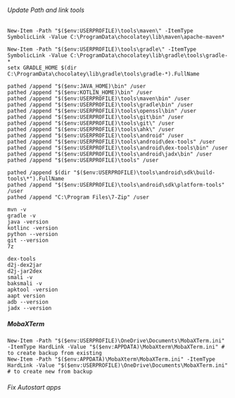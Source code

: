 
###### Update Path and link tools
    New-Item -Path "$($env:USERPROFILE)\tools\maven\" -ItemType SymbolicLink -Value C:\ProgramData\chocolatey\lib\maven\apache-maven*

    New-Item -Path "$($env:USERPROFILE)\tools\gradle\" -ItemType SymbolicLink -Value C:\ProgramData\chocolatey\lib\gradle\tools\gradle-*
    setx GRADLE_HOME $(dir C:\ProgramData\chocolatey\lib\gradle\tools\gradle-*).FullName

    pathed /append "$($env:JAVA_HOME)\bin" /user
    pathed /append "$($env:KOTLIN_HOME)\bin" /user   
    pathed /append "$($env:USERPROFILE)\tools\maven\bin" /user 
    pathed /append "$($env:USERPROFILE)\tools\gradle\bin" /user
    pathed /append "$($env:USERPROFILE)\tools\openssl\bin" /user
    pathed /append "$($env:USERPROFILE)\tools\git\bin" /user
    pathed /append "$($env:USERPROFILE)\tools\git\" /user 
    pathed /append "$($env:USERPROFILE)\tools\ahk\" /user
    pathed /append "$($env:USERPROFILE)\tools\android" /user
    pathed /append "$($env:USERPROFILE)\tools\android\dex-tools" /user
    pathed /append "$($env:USERPROFILE)\tools\android\dex-tools\bin" /user
    pathed /append "$($env:USERPROFILE)\tools\android\jadx\bin" /user
    pathed /append "$($env:USERPROFILE)\tools" /user

    pathed /append $(dir "$($env:USERPROFILE)\tools\android\sdk\build-tools\*").FullName 
    pathed /append "$($env:USERPROFILE)\tools\android\sdk\platform-tools" /user     
    pathed /append "C:\Program Files\7-Zip" /user                                   

    mvn -v
    gradle -v
    java -version
    kotlinc -version
    python --version
    git --version
    7z

    dex-tools 
    d2j-dex2jar
    d2j-jar2dex
    smali -v
    baksmali -v
    apktool -version
    aapt version
    adb --version
    jadx --version


##### MobaXTerm
    New-Item -Path "$($env:USERPROFILE)\OneDrive\Documents\MobaXTerm.ini" -ItemType HardLink -Value "$($env:APPDATA)\MobaXterm\MobaXTerm.ini" # to create backup from existing
    New-Item -Path "$($env:APPDATA)\MobaXterm\MobaXTerm.ini" -ItemType HardLink -Value "$($env:USERPROFILE)\OneDrive\Documents\MobaXTerm.ini" # to create new from backup



###### Fix Autostart apps
